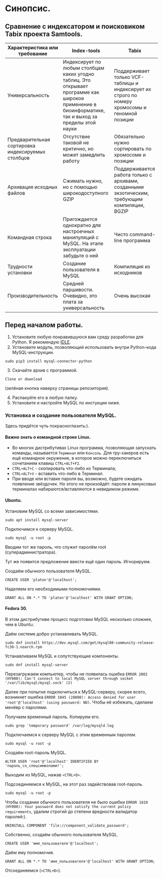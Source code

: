 # Синопсис.
## Сравнение с индексатором и поисковиком Tabix проекта Samtools.
| Характеристика или требование | Index-tools | Tabix |
| -------------- | ----------- | ----- |
| Универсальность | Индексирует по любым столбцам каких угодно таблиц. Это открывает программе как широкое применение в биоинформатике, так и выход за пределы этой науки | Поддерживает только VCF-таблицы и индексирует их строго по номеру хромосомы и геномной позиции |
| Предварительная сортировка индексируемых столбцов | Отсутствие таковой не критично, но может замедлить работу | Обязательно нужно сортировать по хромосоме и позиции |
| Архивация исходных файлов | Сжимать нужно, но с помощью широкодоступного GZIP | Поддерживается работа только с архивами, созданными экзотическим, требующим компиляции, BGZIP |
| Командная строка | Пригождается однократно для настроечных манипуляций с MySQL. На этапе эксплуатации забудьте о ней | Чисто command-line программа |
| Трудности установки | Создание пользователя в MySQL | Компиляция из исходников |
| Производительность | Средней паршивости. Очевидно, это плата за универсальность | Очень высокая |

## Перед началом работы.
1. Установите любую понравившуюся вам среду разработки для Python. Я рекомендую [IDLE](https://github.com/PlatonB/bioinformatic-python-scripts#установка-среды-разработки).
2. Установите модуль, позволяющий использовать внутри Python-кода MySQL-инструкции.
```
sudo pip3 install mysql-connector-python
```

3. Скачайте архив с программой.
```
Clone or download
```
(зелёная кнопка наверху страницы репозитория).

4. Распакуйте его в любую папку.
5. Установите и настройте MySQL по инстукции ниже.

### Установка и создание пользователя MySQL.
Здесь придётся чуть покрасноглазить:).

#### Важно знать о командной строке Linux.
- Во многих дистрибутивах Linux программа, позволяющая запускать команды, называется `Терминал` или `Консоль`. Для тру-хакеров есть ещё командное окружение, в которое можно переключиться сочетанием клавиш `CTRL+ALT+F2`.
- `CTRL+ALT+C` - скопировать что-либо из Терминала;
- `CTRL+ALT+V` - вставить что-либо в Терминал.
- При вводе или вставке пароля вы, возможно, будете ожидать появление звёздочек. Но этого не произойдёт: пароли в линуксовых терминалах набираются/вставляются в невидимом режиме.

#### Ubuntu.
Установим MySQL со всеми зависимостями.
```
sudo apt install mysql-server
```

Подключимся к серверу MySQL.
```
sudo mysql -u root -p
```

Вводим тот же пароль, что служит паролём root (суперадминистратора).

Тут же появится предложение ввести ещё один пароль. Игнорируем.

Создаём обычного пользователя MySQL.
```
CREATE USER 'platon'@'localhost';
```

Наделяем его необходимыми полномочиями.
```
GRANT ALL ON *.* TO 'platon'@'localhost' WITH GRANT OPTION;
```

#### Fedora 30.
В этом дистрибутиве процесс подготовки MySQL несколько сложнее, чем в Ubuntu.

Даём системе добро устанавливать MySQL.
```
sudo dnf install https://dev.mysql.com/get/mysql80-community-release-fc30-1.noarch.rpm
```

Устанавливаем MySQL и сопутствующие компоненты.
```
sudo dnf install mysql-server
```

Перезагружаем компьютер, чтобы не появилась ошибка `ERROR 2002 (HY000): Can't connect to local MySQL server through socket '/var/lib/mysql/mysql.sock' (2)`

Далее при попытке подключиться к MySQL-серверу, скорее всего, возникнет ошибка `ERROR 1045 (28000): Access denied for user 'root'@'localhost' (using password: NO)`. Чтобы её избежать, сделаем менёвр с паролями.

Получаем временный пароль. Копируем его.
```
sudo grep 'temporary password' /var/log/mysqld.log
```

Подключаемся к серверу MySQL с этим временным паролем.
```
sudo mysql -u root -p
```

Создаём root-пароль MySQL.
```
ALTER USER 'root'@'localhost' IDENTIFIED BY 'пароль_со_спецсимволами!';
```

Выходим из MySQL, нажав `<CTRL+D>`.

Подсоединяемся к MySQL, на этот раз задействовав root-пароль.
```
sudo mysql -u root -p
```

Чтобы создании обычного пользователя не было ошибки `ERROR 1819 (HY000): Your password does not satisfy the current policy requirements`, удалим строгий до степени вредности валидатор паролей:).
```
UNINSTALL COMPONENT 'file://component_validate_password';
```

Собственно, создаём обычного пользователя MySQL.
```
CREATE USER 'имя_пользователя'@'localhost';
```

Даём ему полномочия.
```
GRANT ALL ON *.* TO 'имя_пользователя'@'localhost' WITH GRANT OPTION;
```

Отсоединяемся (`<CTRL+D>`).
